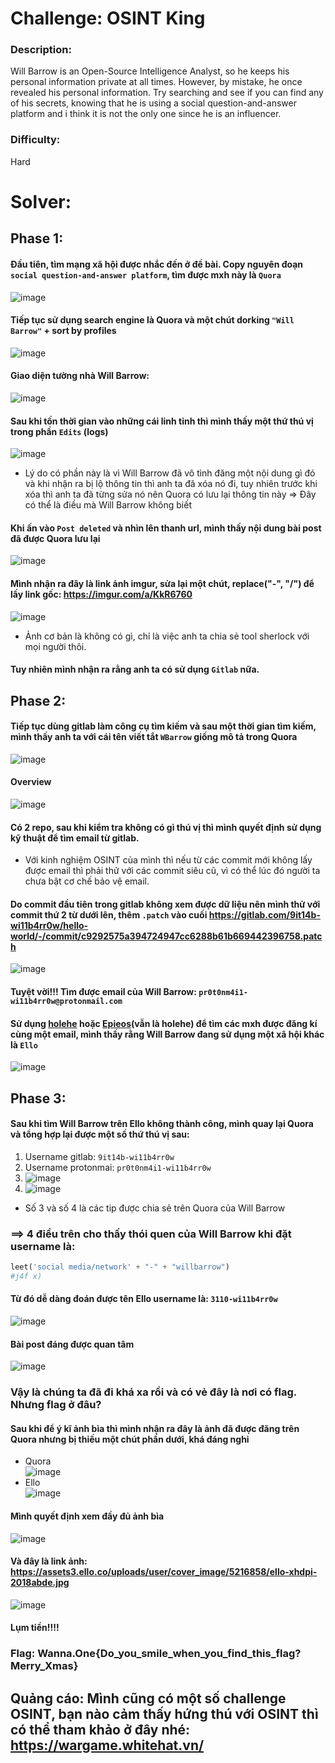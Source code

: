 # Challenge: OSINT King

### Description: 
Will Barrow is an Open-Source Intelligence Analyst, so he keeps his personal information private at all times. However, by mistake, he once revealed his personal information. Try searching and see if you can find any of his secrets, knowing that he is using a social question-and-answer platform and i think it is not the only one since he is an influencer.
### Difficulty:
Hard

# Solver:
## Phase 1:
#### Đầu tiên, tìm mạng xã hội được nhắc đến ở đề bài. Copy nguyên đoạn `social question-and-answer platform`, tìm được mxh này là `Quora`<br>
![image](https://user-images.githubusercontent.com/75996090/146077431-a3eeeb6f-4f77-4807-adc8-96e018503a3e.png)
 <br>
#### Tiếp tục sử dụng search engine là Quora và một chút dorking `"Will Barrow"` + sort by profiles <br>
![image](https://user-images.githubusercontent.com/75996090/146077573-9e29cac4-0407-4161-bfae-bcd235332ed9.png)
#### Giao diện tường nhà Will Barrow:
![image](https://user-images.githubusercontent.com/75996090/146627708-16d4dc0e-6f83-467f-9258-60eea1b62ed7.png)
#### Sau khi tốn thời gian vào những cái linh tinh thì mình thấy một thứ thú vị trong phần `Edits` (logs)
![image](https://user-images.githubusercontent.com/75996090/146077712-6e530804-48cf-4477-b0fb-01a35380360c.png)

- Lý do có phần này là vì Will Barrow đã vô tình đăng một nội dung gì đó và khi nhận ra bị lộ thông tin thì anh ta đã xóa nó đi, tuy nhiên trước khi xóa thì anh ta đã từng sửa nó nên Quora có lưu lại thông tin này => Đây có thể là điều mà Will Barrow không biết
#### Khi ấn vào `Post deleted` và nhìn lên thanh url, mình thấy nội dung bài post đã được Quora lưu lại
![image](https://user-images.githubusercontent.com/75996090/146075833-7c5c1aaa-3884-4182-8769-dbb50f2725f1.png)
#### Mình nhận ra đây là link ảnh imgur, sửa lại một chút, replace("-", "/") để lấy link gốc: https://imgur.com/a/KkR6760
![image](https://user-images.githubusercontent.com/75996090/146627747-fecc5c28-35e2-4cc3-a7bb-015391a71a94.png)
- Ảnh cơ bản là không có gì, chỉ là việc anh ta chia sẻ tool sherlock với mọi người thôi.
#### Tuy nhiên mình nhận ra rằng anh ta có sử dụng `Gitlab` nữa.
## Phase 2:
#### Tiếp tục dùng gitlab làm công cụ tìm kiếm và sau một thời gian tìm kiếm, mình thấy anh ta với cái tên viết tắt `WBarrow` giống mô tả trong Quora
![image](https://user-images.githubusercontent.com/75996090/146077264-131eac67-91c4-4639-9466-a5fb241f4563.png)
#### Overview
![image](https://user-images.githubusercontent.com/75996090/146627788-6128b3f5-bb2e-4a13-bc5b-3f60a11eeed2.png)
#### Có 2 repo, sau khi kiểm tra không có gì thú vị thì mình quyết định sử dụng kỹ thuật để tìm email từ gitlab. 
- Với kinh nghiệm OSINT của mình thì nếu từ các commit mới không lấy được email thì phải thử với các commit siêu cũ, vì có thể lúc đó người ta chưa bật cơ chế bảo vệ email. 
#### Do commit đầu tiên trong gitlab không xem được dữ liệu nên mình thử với commit thứ 2 từ dưới lên, thêm `.patch` vào cuối https://gitlab.com/9it14b-wi11b4rr0w/hello-world/-/commit/c9292575a394724947cc6288b61b669442396758.patch 
![image](https://user-images.githubusercontent.com/75996090/146079604-d9dd4634-2202-4667-9ae7-bf597b086282.png)
#### Tuyệt vời!!! Tìm được email của Will Barrow: `pr0t0nm4i1-wi11b4rr0w@protonmail.com`
#### Sử dụng [holehe](https://github.com/megadose/holehe) hoặc [Epieos](https://tools.epieos.com/email.php)(vẫn là holehe) để tìm các mxh được đăng kí cùng một email, mình thấy rằng Will Barrow đang sử dụng một xã hội khác là `Ello`
![image](https://user-images.githubusercontent.com/75996090/146080614-1511021a-0a13-4c2d-80a2-88dadc23dbdb.png)
## Phase 3:
#### Sau khi tìm Will Barrow trên Ello không thành công, mình quay lại Quora và tổng hợp lại được một số thứ thú vị sau:
1. Username gitlab: `9it14b-wi11b4rr0w`
2. Username protonmai: `pr0t0nm4i1-wi11b4rr0w`
3. ![image](https://user-images.githubusercontent.com/75996090/146082143-fa1c6aea-6600-432a-8215-2587ef8cc2d3.png)
4. ![image](https://user-images.githubusercontent.com/75996090/146082174-1b84c998-a3a0-4db1-94b5-96487242f25e.png)
- Số 3 và số 4 là các tip được chia sẻ trên Quora của Will Barrow
### ==> 4 điều trên cho thấy thói quen của Will Barrow khi đặt username là:
```python
leet('social media/network' + "-" + "willbarrow")
#j4f x)
```
#### Từ đó dễ dàng đoán được tên Ello username là: `3110-wi11b4rr0w`
![image](https://user-images.githubusercontent.com/75996090/146628035-158285a7-3cfd-448a-9217-7949496d39a3.png)

#### Bài post đáng được quan tâm 
![image](https://user-images.githubusercontent.com/75996090/146084102-e9847392-9972-4d68-ae90-a84d049a31fb.png)
### Vậy là chúng ta đã đi khá xa rồi và có vẻ đây là nơi có flag. Nhưng flag ở đâu?
#### Sau khi để ý kĩ ảnh bìa thì mình nhận ra đây là ảnh đã được đăng trên Quora nhưng bị thiếu một chút phần dưới, khá đáng nghi 
- Quora
<br> ![image](https://user-images.githubusercontent.com/75996090/146085065-8c77fb7c-82b0-42f5-8cb9-44398be5c36b.png)
- Ello
<br>![image](https://user-images.githubusercontent.com/75996090/146084958-3350337f-72c9-4067-ba77-76703779f47d.png)
#### Mình quyết định xem đầy đủ ảnh bìa
![image](https://user-images.githubusercontent.com/75996090/146133604-d0da5c8d-a966-4551-91b2-8ebe74ea2398.png)
#### Và đây là link ảnh: https://assets3.ello.co/uploads/user/cover_image/5216858/ello-xhdpi-2018abde.jpg
![image](https://user-images.githubusercontent.com/75996090/146133893-31da1018-7af7-42fa-8a41-cadca9e56768.png)
#### Lụm tiền!!!!
### Flag: Wanna.One{Do_you_smile_when_you_find_this_flag?Merry_Xmas}

## Quảng cáo: Mình cũng có một số challenge OSINT, bạn nào cảm thấy hứng thú với OSINT thì có thể tham khảo ở đây nhé: https://wargame.whitehat.vn/
